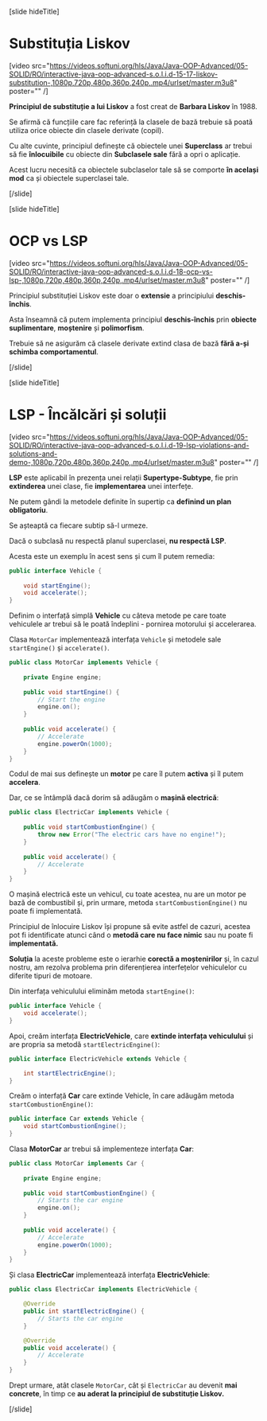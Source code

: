 [slide hideTitle]

# Substituția Liskov

[video src="https://videos.softuni.org/hls/Java/Java-OOP-Advanced/05-SOLID/RO/interactive-java-oop-advanced-s.o.l.i.d-15-17-liskov-substitution-,1080p,720p,480p,360p,240p,.mp4/urlset/master.m3u8" poster="" /]

**Principiul de substituție a lui Liskov** a fost creat de **Barbara Liskov** în 1988.

Se afirmă că funcțiile care fac referință la clasele de bază trebuie să poată utiliza orice obiecte din clasele derivate (copil).

Cu alte cuvinte, principiul definește că obiectele unei **Superclass** ar trebui să fie **înlocuibile** cu obiecte din **Subclasele sale** fără a opri o aplicație.

Acest lucru necesită ca obiectele subclaselor tale să se comporte **în același mod** ca și obiectele superclasei tale.

[/slide]

[slide hideTitle]

# OCP vs LSP

[video src="https://videos.softuni.org/hls/Java/Java-OOP-Advanced/05-SOLID/RO/interactive-java-oop-advanced-s.o.l.i.d-18-ocp-vs-lsp-,1080p,720p,480p,360p,240p,.mp4/urlset/master.m3u8" poster="" /]

Principiul substituției Liskov este doar o **extensie** a principiului **deschis-închis**.

Asta înseamnă că putem implementa principiul **deschis-închis** prin **obiecte suplimentare**, **moștenire** și **polimorfism**.

Trebuie să ne asigurăm că clasele derivate extind clasa de bază **fără a-și schimba comportamentul**.

[/slide]

[slide hideTitle]

# LSP - Încălcări și soluții

[video src="https://videos.softuni.org/hls/Java/Java-OOP-Advanced/05-SOLID/RO/interactive-java-oop-advanced-s.o.l.i.d-19-lsp-violations-and-solutions-and-demo-,1080p,720p,480p,360p,240p,.mp4/urlset/master.m3u8" poster="" /]

**LSP** este aplicabil în prezența unei relații **Supertype-Subtype**, fie prin **extinderea** unei clase, fie **implementarea** unei interfețe.

Ne putem gândi la metodele definite în supertip ca **definind un plan obligatoriu**.

Se așteaptă ca fiecare subtip să-l urmeze.

Dacă o subclasă nu respectă planul superclasei, **nu respectă LSP**.

Acesta este un exemplu în acest sens și cum îl putem remedia:

```java
public interface Vehicle {
 
    void startEngine();
    void accelerate();
}
```
Definim o interfață simplă **Vehicle** cu câteva metode pe care toate vehiculele ar trebui să le poată îndeplini - pornirea motorului și accelerarea.

Clasa `MotorCar` implementează interfața `Vehicle` și metodele sale `startEngine()` și `accelerate()`.

```java
public class MotorCar implements Vehicle {
 
    private Engine engine;
 
    public void startEngine() {
        // Start the engine
        engine.on();
    }
 
    public void accelerate() {
        // Accelerate
        engine.powerOn(1000);
    }
}
```

Codul de mai sus definește un **motor** pe care îl putem **activa** și îl putem **accelera**.

Dar, ce se întâmplă dacă dorim să adăugăm o **mașină electrică**:

```java
public class ElectricCar implements Vehicle {
 
    public void startCombustionEngine() {
        throw new Error("The electric cars have no engine!");
    }
 
    public void accelerate() {
        // Accelerate
    }
}
```
O mașină electrică este un vehicul, cu toate acestea, nu are un motor pe bază de combustibil și, prin urmare, metoda `startCombustionEngine()` nu poate fi implementată.

Principiul de înlocuire Liskov își propune să evite astfel de cazuri, acestea pot fi identificate atunci când o **metodă care nu face nimic** sau nu poate fi **implementată.**

**Soluția** la aceste probleme este o ierarhie **corectă a moștenirilor** și, în cazul nostru, am rezolva problema prin diferențierea interfețelor vehiculelor cu diferite tipuri de motoare.


Din interfața vehiculului eliminăm metoda `startEngine()`:

```java
public interface Vehicle {
    void accelerate();
}
```

Apoi, creăm interfața **ElectricVehicle**, care **extinde interfața vehiculului** și are propria sa metodă `startElectricEngine()`:

```java
public interface ElectricVehicle extends Vehicle {

    int startElectricEngine();
}
```

Creăm o interfață **Car** care extinde Vehicle, în care adăugăm metoda `startCombustionEngine()`:

```java
public interface Car extends Vehicle {
    void startCombustionEngine();
}
```

Clasa **MotorCar** ar trebui să implementeze interfața **Car**:

```java
public class MotorCar implements Car {
 
    private Engine engine;
 
    public void startCombustionEngine() {
        // Starts the car engine
        engine.on();
    }
 
    public void accelerate() {
        // Accelerate
        engine.powerOn(1000);
    }
}
```

Și clasa **ElectricCar** implementează interfața **ElectricVehicle**:

```java
public class ElectricCar implements ElectricVehicle {

    @Override
    public int startElectricEngine() {
        // Starts the car engine
    }

    @Override
    public void accelerate() {
        // Accelerate
    }
}
```

Drept urmare, atât clasele `MotorCar`, cât și `ElectricCar` au devenit **mai concrete**, în timp ce **au aderat la principiul de substituție Liskov.**

[/slide]
